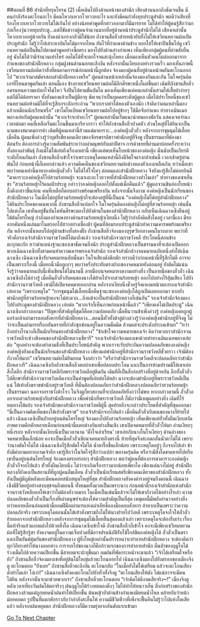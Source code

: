 ##ตอนที่ 86 สำนักที่ทรุดโทรม (2)
เมื่อเดินไปถึงด้านหน้าของสำนัก เสียงด้านนอกถึงชัดเจนขึ้น มีคนกำลังร้องตะโกนอะไร มีคนโหวกเหวกโวยวายอะไร และยังมีคนกำลังทุบประตูสำนัก พอดีว่าเสียงที่ร้องโหวกเหวกโวยวายไม่ได้เกินไป อย่างน้อยคำพูดที่กล่าวออกมาก็มีมารยาท ไม่ได้ทำให้ผู้คนรู้สึกว่ามาก่อเรื่องวุ่นวายทุบประตู...แต่ก็ขัดขวางผู้คนจำนวนมากที่อยู่ด้านหน้าประตูสำนักไม่ได้ เสียงเหล่านั้นโหวกเหวกอยู่ด้วยกัน ยังคงน่าเกรงกลัวมิใช่น้อย
ถังซานสือลิ่วส่ายหน้ายับยั้งไม่ให้เซวียนหยวนผ้อเปิดประตูสำนัก ไม่รู้ว่าไปเสาะหาบันไดไม้มาจากไหน ยันไว้ที่กำแพงด้านข้าง บอกใบ้ให้เขาปีนขึ้นไปดู เซวียนหยวนผ้อปีนขึ้นไปตามคำพูดอย่างซื่อตรง มองไปยังด้านล่างกำแพง เห็นเพียงกลุ่มผู้คนที่ดำขลับยืนอยู่ นับไม่ได้ว่ามีจำนวนเท่าไหร่ อดไม่ได้ที่จะตกใจจนสะดุ้งโหยง
เมื่อมองเห็นหัวคนโผล่ออกมาจากกำแพงของสำนักฝึกหลวง กลุ่มฝูงชนด้านนอกตะลึงงัน หลังจากนั้นเงียบลงอย่างรวดเร็ว มองเห็นภาพนี้ เซวียนหยวนผ้อคิดว่าสิ่งที่ตนคาดการณ์ก่อนหน้านี้ถูกต้อง จ้องมองผู้คนที่อยู่ด้านหน้าพลันตะโกนออกไป “พวกเจ้ามาสมัครสอบสำนักฝึกหลวงหรือ”
ผู้คนด้านหน้าเหล่านั้นจ้องมองกันและกัน ในใจครุ่นคิดเอาที่ไหนมาพูดกันเล่า
ตอนนี้เอง ข้างกายเซวียนหยวนผ้อก็มีอีกศีรษะหนึ่งโผล่ขึ้นมา เดิมทีถังซานสือลิ่วอดรนทนความแปลกใจไม่ไหว จึงปีนไปตามขั้นบันได
มองเห็นเพียงแค่คนเหล่านั้นสวมใส่เสื้อผ้าง่ายๆ แต่ก็มิได้ด้อยราคา ทั้งยังมองแล้วเป็นผู้มีอายุ ชัดเจนว่าเป็นบุคคลระดับผู้ดูแล เมื่อได้ประโยคนี้ของเซวียนหยวนผ้อห้ามมิได้ที่จะรู้สึกกระอักกระอ่วน
“พวกเราอย่าได้หลงตัวเองนัก เจ้าคิดว่าคนเหล่านี้มองแล้วเหมือนนักเรียนหรือ”
เขาโมโหเบียดเซวียนหยวนผ้อไปอยู่ข้างๆ ใช้มือจับกำแพง ท่าทางเมินเฉยพลางเอ่ยกับผู้คนเหล่านั้น “พวกเจ้าจะทำอะไร”
ผู้คนเหล่านั้นเริ่มแนะนำตนเองพัลวัน แสดงเจตจำนง เวลาต่อมา คนที่เหลือเริ่มตะโกนขึ้นมาเกรียวกราว ทำให้ถังซานสือลิ่วปวดหัว ส่วนใหญ่ที่ได้ยินจะเป็นนามของสมาคมการค้า
เดิมทีผู้คนเหล่านี้ล้วนแต่มาคารวะ...องค์หญิงลั่วลั่ว
หลังจากการชุมนุมไม้เลื้อยเมื่อคืน ผู้คนเพิ่งล่วงรู้ว่าบุตรีเพียงคนเดียวของจักรพรรดิขาวพำนักอยู่ที่จิงตู เป็นธรรมดาที่ต้องมาต้อนรับ ต้องการล่วงรู้ความสัมพันธ์ระหว่างเผ่ามนุษย์กับเผ่าปีศาจ การค้าขายที่ผ่านมาบ่อยครั้งระหว่างทั้งสองเผ่าพันธุ์ ถึงแม้ไม่ได้เอ่ยถึงเรื่องเหล่านี้ เพียงแค่พบเห็นใบหน้าขององค์หญิง นั่นนับเป็นเกียรติระดับไหนกันเล่า
ถังซานสือลิ่วเข้าใจว่าเพราะเหตุใดคนเหล่านี้ถึงมีจิตใจแรงกล้าเช่นนี้ เวลาเช้าตรู่ผ่านพ้นไป ก่อนหน้านี้ก็เคยกล่าวแล้ว ความคิดเห็นของเซวียนหยวนผ้อช่างหลงตัวเองเหลือเกิน ทว่าเมื่อเขาพบว่าคนเหล่านี้มาหาองค์หญิงลั่วลั่ว ไม่ได้ใส่ใจใดๆ ต่อตนและสำนักฝึกหลวง จึงยังคงรู้สึกไม่ค่อยยินดี
“มาคารวะองค์หญิงก็ไปสวนร้อยหญ้า จะมาเอะอะโวยวายที่สำนักฝึกหลวงทำไมเล่า” ท่าทางของเขาเย็นชา
“สวนร้อยหญ้าไร้คนเฝ้าประตู กล่าวว่าองค์หญิงออกไปตั้งแต่เมื่อคืนแล้ว” ผู้ดูแลจวนชินอ๋องใบหน้าบึ้งตึงกล่าวขึ้นก่อน คนที่เหลือก็ตอบอย่างพร้อมเพรียงกัน หลังจากนั้นจึงถาม องค์หญิงเป็นนักเรียนของสำนักฝึกหลวง ในเมื่อไม่อยู่ที่สวนร้อยหญ้าก็จะต้องอยู่ที่นี่เป็นแน่
“องค์หญิงไม่ได้อยู่สำนักฝึกหลวง”
ได้ยินประโยคของคนพวกนี้ ถังซานสือลิ่วแปลกใจ ในใจครุ่นคิดองค์หญิงไม่อยู่ที่สวนร้อยหญ้า เช่นนั้นไปแห่งใด เขายืนอยู่ขั้นบันไดหันศีรษะมองไปยังด้านในของสำนักฝึกหลวง กลับเห็นเฉินฉางเซิงยืนอยู่ใต้ต้นไทรใหญ่ กำลังมองกำแพงทางด้านสวนร้อยหญ้าเงียบนิ่ง ไม่รู้ว่ากำลังคิดสิ่งใดอยู่
เวลานี้เอง มีรถลากคันหนึ่งแล่นมาในตรอกไป่ฮวาอย่างเชื่องช้า ผู้คนที่ล้อมรอบประตูสำนักทำความเคารพพร้อมเพรียงกัน หลังจากนั้นหลบไปอยู่ด้านข้างทั้งสองฝั่ง
ถังซานสือลิ่วจ้องมองบุรุษวัยกลางคนในรถลาก พบว่าที่จริงคือรองเจ้าสำนักจวนราชวังหลีได้มาถึงแล้ว
รองเจ้าสำนักจวนราชวังหลี ประโยคนี้ค่อนข้างตะกุกตะกัก ทว่าตำแหน่งฐานะของเขาชัดเจนยิ่งนัก ประตูสำนักฝึกหลวงเป็นธรรมดาที่จะต้องเปิดออก
พวกเฉินฉางเซิงทั้งสามคนทำความเคารพรองเจ้าสำนัก
รองเจ้าสำนักล้วงจดหมายฉบับหนึ่งส่งให้เฉินฉางเซิง
เฉินฉางเซิงรับจดหมายฉบับนั้นมา ในใจเสียงดังตึกตัก ทราบดีว่าก่อนหน้านี้ที่รู้สึกไม่ดี อาจจะเป็นเพราะเรื่องนี้ เมื่อยกนิ้วมือถูเบาๆ พบว่าครั่งประทับตรงปากซองจดหมายยังอ่อนอยู่ ยังติดไม่แน่น จึงรู้ว่าจดหมายฉบับนี้เพิ่งเขียนได้ไม่นานนี้
ลายมือบนจดหมายงดงามอย่างยิ่ง เป็นลายมือของลั่วลั่ว
เฉินฉางเซิงถึงได้ล่วงรู้ เมื่อคืนลั่วลั่วกับคนของนางได้ย้ายไปจากสวนร้อยหญ้า ออกไปอย่างไร้สุ้มเสียง ไปยังสำนักจวนราชวังหลี เขามิได้เปิดจดหมายออกอ่าน หลังจากเงียบนิ่งชั่วครู่จึงแหงนหน้ามองรองเจ้าสำนัก เอ่ยถาม “เพราะเหตุใด”
“การชุมนุมไม้เลื้อยเมื่อคืนฐานะขององค์หญิงได้ถูกเปิดเผยออกมา หากยังพำนักอยู่ที่สวนร้อยหญ้าคงจะไม่สะดวก...ถึงแม้จะเป็นสำนักฝึกหลวงก็เช่นกัน”
รองเจ้าสำนักจ้องมองไปยังประตูของสำนักฝึกหลวง เอ่ยต่อ “พวกเจ้าก็เห็นภาพก่อนหน้านี้แล้ว”
“เพียงแค่ไม่เปิดประตู” เฉินฉางเซิงกล่าวออกมา
“ปัญหาที่สำคัญที่สุดก็คือความปลอดภัย เมื่อคืนวานข้าเพิ่งล่วงรู้ องค์หญิงเคยถูกผู้แกร่งกล้าเผ่ามารลอบสังหารที่สำนักฝึกหลวง...ตอนนี้ทั่วทั้งต้าลู่ต่างล่วงรู้ว่าองค์หญิงพำนักอยู่ที่จิงตู ไม่ว่าจะเป็นเผ่ามารหรือภยันตรายที่กำลังซุกซ่อนอยู่ในความมืดมิด ล้วนแต่จะประดังประเดเข้ามา”
“ทว่าถึงอย่างไรนางก็เป็นนักเรียนของสำนักฝึกหลวง”
“ข้าเข้าใจความหมายของเจ้า คิดว่าพวกเราสำนักจวนราชวังหลีจะช่วงชิงคนของสำนักฝึกหลวงเชียวรึ”
รองเจ้าสำนักจ้องมองเขาด้วยท่าทางเมินเฉยพลางเอ่ยต่อ “ทุกอย่างจะต้องทำตามสิ่งที่เป็นประโยชน์สำคัญ พวกเราจะรับประกันความปลอดภัยขององค์หญิง องค์หญิงยังคงเป็นนักเรียนของสำนักฝึกหลวง เพียงแค่พำนักอยู่ที่สำนักจวนราชวังหลีชั่วคราว เจ้ามิต้องกังวลให้มาก”
เซวียนหยวนผ้อไม่ยินยอม จึงกล่าวว่า “หรือว่าสำนักจวนราชวังหลีจะปลอดภัยกว่าสำนักฝึกหลวงรึ”
เฉินฉางเซิงกับถังซานสือลิ่วตบบ่าเขาเพื่อปลอบประโลม และเป็นการห้ามปรามมิให้เขาเอ่ยสิ่งใดอีก
สำนักจวนราชวังหลีกับพระราชวังหลีอยู่ติดกัน เดิมทีก็เป็นสิ่งก่อสร้างที่อยู่ด้วยกัน อีกทั้งลั่วลั่วไปศึกษาที่สำนักจวนราชวังหลีคงจะเป็นคำพูดที่เอ่ยต่อใต้หล้า นางจะต้องพำนักอยู่ที่พระราชวังหลีเป็นแน่
ใต้เท้าสังฆราชพำนักอยู่ราชวังหลี ที่นั่นต้องปลอดภัยกว่าสำนักฝึกหลวงปลอดภัยว่าสวนร้อยหญ้าเป็นธรรมดา
นอกจากราชวังต้าโจว ในจิงตูก็หาสถานที่จะปลอดภัยยิ่งกว่าไม่พบ
หากกล่าวตามนี้ ลั่วลั่วออกจากสวนร้อยหญ้ากับสำนักฝึกหลวง เพื่อพำนักที่พระราชวังหลี ก็นับว่ามีเหตุผลอย่างยิ่ง
เดิมทีไร้หนทางโต้แย้ง
รองเจ้าสำนักของสำนักจวนราชวังหลีผู้นี้ สุดท้ายถึงจะกล่าวประโยคที่สำคัญที่สุดออกมา
“นี่เป็นความคิดเห็นของใต้เท้าสังฆราช”
รองเจ้าสำนักจากไปแล้ว เมื่อคืนลั่วลั่วกับคนของนางก็ย้ายไปแล้ว
เฉินฉางเซิงปีนป่ายอยู่บนต้นไทรใหญ่ จ้องมองไปยังสวนร้อยหญ้า เห็นเพียงแค่ทั่วทั้งผืนเงียบสงัด ภาพความคึกคักหลายเดือนก่อนหน้านี้แตกต่างกันอย่างสิ้นเชิง
เขาเปิดจดหมายที่ลั่วลั่วให้มา อ่านเงียบๆ หนึ่งรอบ หลังจากนั้นเงียบนิ่งเป็นเวลานาน
‘ตั้งใจเล่าเรียน’ เขาเอ่ยกับนางในใจเงียบๆ
ด้านล่างของจดหมายชื้นเล็กน้อย คงจะเป็นเมื่อลั่วลั่วเขียนจดหมายถึงตรงนี้ ท้ายที่สุดจึงสะกดกลั้นน้ำตาไม่ได้ เพราะว่านางตัดใจไม่ได้
เฉินฉางเซิงก็รู้สึกตัดใจไม่ได้ น้ำตารื้อขึ้นเล็กน้อย
เพราะเหตุใดอยู่ๆ ถึงจากไปเล่า ข้ายังมีคำถามอยากถามเจ้าอีก
เขารู้สึกว่าในจิตใจรู้สึกว่างเปล่า พลางครุ่นคิด หรือว่ามีสิ่งใดขาดหายไปหรือ
เขายืนอยู่บนต้นไทรใหญ่ จ้องมองตรอกรอบๆ สำนักฝึกหลวง พบว่าผู้คนที่ต้องการมาคารวะองค์หญิงลั่วลั่วก็จากไปแล้ว ทั่วทั้งผืนเงียบนิ่ง
ไม่ว่าจะเกิดเรื่องราวมากน้อยเพียงใด เพียงแค่นางไม่อยู่ สำนักฝึกหลวงก็ยังคงเป็นสถานที่ที่ถูกผู้คนลืมเลือน
ลั่วลั่วเป็นนักเรียนสตรีเพียงคนเดียวของสำนักฝึกหลวง ทั้งยังเป็นผู้มีภูมิหลังและมีคนคอยสนับสนุนใหญ่ที่สุด
สำนักฝึกหลวงยังคงดำรงอยู่จนถึงตอนนี้ เฉินฉางเซิงมีชีวิตอยู่อย่างสงบสุขจนถึงตอนนี้ ทั้งหมดทั้งมวลเป็นเพราะนาง
ก่อนหน้านี้รองเจ้าสำนักแห่งสำนักจวนราชวังหลีบอกให้เขาว่าไม่ต้องกังวลมาก ในเมื่อเป็นเช่นนี้แล้วจะไม่ให้เขากังวลได้อย่างไรเล่า
ความปลอดภัยของลั่วลั่วเป็นเรื่องที่เผ่ามนุษย์จะต้องให้ความสำคัญเป็นที่สุด เหตุผลนี้มีพลังอำนาจอย่างยิ่ง ทว่าหลายเดือนก่อนหน้านี้ยอดฝีมือเผ่ามารแห่งเผ่าเยียซื่อลงมือลอบสังหาร ถ้าหากเป็นเพราะว่าความปลอดภัยจริง เพราะเหตุใดตอนนั้นใต้เท้าสังฆราชถึงไม่ให้นางย้ายไปวังหลี
เพราะเหตุใดจงใจให้ลั่วลั่วย้ายออกจากสำนักฝึกหลวงหลังจากการชุมนุมไม้เลื้อยสิ้นสุดลงแล้วเล่า
เพราะเหตุใดจะต้องรีบเร่ง เรื่องนี้แท้จริงแล้วแอบแฝงไปด้วยสิ่งใด เฉินฉางเซิงเข้าใจดี ถังซานสือลิ่วก็เข้าใจ คงจะมีเพียงเซวียนหยวนผ้อที่ไม่รู้สึกรู้สา ยังคงจมอยู่ในความเจ็บปวดที่มิอาจปรนนิบัติรับใช้ใกล้ชิดองค์หญิงได้
ลั่วลั่วเป็นตราและเป็นยันต์คุ้มกันของสำนักฝึกหลวง ผู้ยิ่งใหญ่เหล่านั้นปรารถนาจะทำลายสำนักฝึกหลวง จะต้องคิดว่าทุกวิถีทางทำให้นางออกห่าง
การจากไปของนางก็คือก้าวแรกของการทำลายสำนัก
ผืนป่าของฤดูใบไม้ร่วงเต็มไปด้วยความเปียกชื้น มีสายลมจะปะทุขึ้นมา
ลมฝนที่พัดกระหน่ำจะมาแล้ว
“เจ้าได้เตรียมใจหรือยัง”
ถังซานสือลิ่วจ้องมองเขาที่อยู่ต้นไม้ใหญ่แล้วตะโกนออกไป
เฉินฉางเซิงมองไปยังตรอกของเมืองจิงตู ตะโกนตอบ “ยังเลย”
ถังซานสือลิ่วตะลึงงัน ตะโกนกลับ “ในเมื่อยังไม่ได้เตรียม แล้วจะตะโกนเสียงดังทำไมเล่า โง่เง่า!”
เฉินฉางเซิงยังคงตะโกนไปยังทั่วทั้งจิงตู “ตะโกนเสียงให้ดัง ไม่แน่อาจจะมีคนได้ยิน หลังจากนั้นจะมาช่วยพวกเรา”
ถังซานสือลิ่วตะโกนตอบ “เจ้าคิดได้ดีงามเสียจริง~!”
เมืองจิงตูหลังเวลาเที่ยงวันฝนได้ตกจริงๆ ฝนฤดูใบไม้ร่วงหยดลงติ๋งๆ ไม่ได้ทำให้หนาวเย็น สิ่งก่อสร้างของสำนักฝึกหลวงล้วนแต่ถูกหยดน้ำฝนทำให้เปียกชื้น ต้นหญ้าป่าด้านข้างกำแพงมีหยดน้ำไหล คล้ายกับว่าหน้าม่อยคอตก รูปปั้นที่แตกหักราวกับว่ากำลังสะอื้นไห้ ความมีชีวิตชีวาที่เพิ่งจะฟื้นคืนไม่รู้ว่าไปแห่งใดเสียแล้ว
หลังจากฝนหยุดตก สำนักฝึกหลวงก็มีความยุ่งยากอันดับแรกเข้ามา




[Go To Next Chapter]( ./88.md)